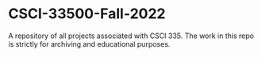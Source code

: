 # CSCI-33500-Fall-2022
A repository of all projects associated with CSCI 335. The work in this repo is strictly for archiving and educational purposes. 
